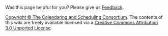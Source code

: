 Was this page helpful for you? Please give us [Feedback](https://goo.gl/forms/NqKna6d4lsqUtlgD3).

[Copyright © The Calendaring and Scheduling Consortium](https://www.calconnect.org/about/policies/copyright-licensing). The contents of this wiki are freely available licensed via a [Creative Commons Attribution 3.0 Unported License](http://creativecommons.org/licenses/by/3.0/).